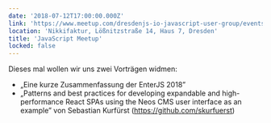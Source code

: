 ```yaml
---
date: '2018-07-12T17:00:00.000Z'
link: 'https://www.meetup.com/dresdenjs-io-javascript-user-group/events/xjdvpnyxkbqb/'
location: 'Nikkifaktur, Lößnitzstraße 14, Haus 7, Dresden'
title: 'JavaScript Meetup'
locked: false
---
```

Dieses mal wollen wir uns zwei Vorträgen widmen:  
* „Eine kurze Zusammenfassung der EnterJS 2018”  
* „Patterns and best practices for developing expandable and high-performance React SPAs using the Neos CMS user interface as an example” von Sebastian Kurfürst (<https://github.com/skurfuerst>)
